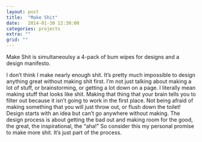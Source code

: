 ```yaml
---
layout: post
title:  "Make Shit"
date:   2014-01-30 12:30:00
categories: projects
extra: ""
grid: ""
---
```


Make Shit is simultaneoulsy a 4-pack of bum wipes for designs and a design manifesto. 
 
I don’t think I make nearly enough shit. It’s pretty much impossible to design anything great without making shit first. I’m not just talking about making a lot of stuff, or brainstorming, or getting a lot down on a page. I literally mean making stuff that looks like shit. Making that thing that your brain tells you to filter out because it isn’t going to work in the first place. Not being afraid of making something that you will just throw out, or flush down the toilet! Design starts with an idea but can’t go anywhere without making. The design process is about getting the bad out and making room for the good, the great, the inspirational, the “aha!” So consider this my personal promise to make more shit. It’s just part of the process.